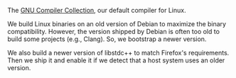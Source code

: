 The [GNU Compiler Collection](https://gcc.gnu.org/), our default compiler for
Linux.

We build Linux binaries on an old version of Debian to maximize the binary
compatibility.
However, the version shipped by Debian is often too old to build some projects
(e.g., Clang).
So, we bootstrap a newer version.

We also build a newer version of libstdc++ to match Firefox's requirements.
Then we ship it and enable it if we detect that a host system uses an older
version.
